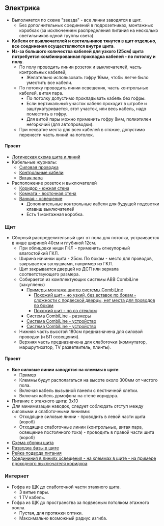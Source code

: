 ## Электрика
* Выполняется по схеме "звезда" - все линии заводятся в щит. 
  * Без дополнительных соединений в подрозетниках, монтажных коробках (за исключением распределения питания на несколько светильников одной группы света)
* **Кабели от выключателей и светильников тянутся в щит отдельно, все соединения осуществляются внутри щита**. 
* **Из-за большого количества кабелей для узкого (25см) щита потребуется комбинированная прокладка кабелей - по потолку и полу**. 
  * По полу проводить линии розеток и выключателей, часть контрольных кабелей,
    * Желательно использовать гофру 16мм, чтобы легче было уместить все кабели. 
  * По потолку проводить линии освещения, часть контрольных кабелей, витая пара.
    * По потолку допустимо прокладывать кабель без гофры.
    * Если вертикальный участок кабеля проходит в штробе и заштукатуривается, этот участок, или весь кабель, надо поместить в гофру.
    * Для витой пары можно применить гофру 8мм, полиэтилен негорючий (для автопроводки).
  * При нехватке места для всех кабелей в стяжке, допустимо перенести часть линий на потолок. 

#### Проект
* [Логическая схема щита и линий](tree.svg)
* Кабельные журналы:
  * [Силовая проводка](cable_lists/power.md)
  * [Контрольные кабели](cable_lists/control.md)
  * [Витая пара](cable_lists/utp.md)
* Расположение розеток и выключателей
  * [Коридор - южная стена](2d_plans/e__corridor__s__outlets.png)
  * [Комната - восточная стена](2d_plans/e__room__e__outlets.png)
  * [Ванная - освещение](distribution_box/wiring_90_bathroom_lights.svg)
    * Дополнительные контрольные кабели для будущей подсветки клавиш выключателей   
    * Есть 1 монтажная коробка.   


### Щит
* Сборный распределительный щит от пола для потолка, устраивается в нише шириной 40см и глубиной 12см.
  * При облицовки ниши ГКЛ - применять огнеупорный влагостойкий ГКЛ. 
  * Ширина начинки щита - 25см. По бокам - место для проводов, закрывается заглушками, например из ГКЛ. 
  * Щит закрывается дверцей из ДСП или зеркала соответствующего размера.
  * Собирается из комплектующих системы ABB CombiLine (закуплены)
    * [Примеры монтажа щитов системы CombiLine](https://cs-cs.net/shhity-na-baze-edfwr-panelej-primery-montazha)
      * [Похожий щит - но узкий, без вставок по бокам - сложности с подвеской дверцы, нет места для проводов по бокам](https://cs-cs.net/wp-uplocmi/2016/03/Untitled-1-scaled.jpg) 
      * [Похожий щит - но со стеклом](https://cs-cs.net/wp-uploads/2016/03/EDFPan2.jpg) 
    * [Система CombiLine - размеры](https://cs-cs.net/edf-paneli-razmery)
    * [Система CombiLine - устройство](https://cs-cs.net/shhity-dlya-elektriki-edf)
    * [Система CombiLine - устройство](https://cs-cs.net/shhity-edf-wr)
  * Нижняя часть высотой 180см предназначена для силовой проводки (и БП освещения).
  * Верхняя часть предназначена для слаботочки (коммутатор, маршрутизатор, TV разветвитель, плинты).

#### Проект
* **Все силовые линии заводятся на клеммы в щите**.
    * [Пример](https://cs-cs.net/wp-uploads/2016/03/ShEDF15-HomeKlem.jpg)
    * Клеммы будут располагаться на высоте около 300мм от чистого пола. 
  * Включая кабель вызывной панели с лестничной клетки.  
  * Включая кабель домофона на стене коридора.
* Питание с этажного щита: 3x10
* Для минимизации наводок, следует соблюдать отступ между силовыми и слаботочными линиями:
  * Отходящие силовые линии - проводить в левой части щита (короб)  
  * Отходящие слаботочные линии (контрольные, витая пара, освещение постоянного тока) - проводить в правой части щита (короб)
* [Схема сборки щита](distribution_box/distribution_box_layout.svg)
* [Разводка фазы в щите](distribution_box/wiring_05_L.svg)
* [Рейка подвода питания](distribution_box/wiring_10_power_ingress.svg)
* [Соедининия в линиях освещения - на клеммах в щите - на примере проходного выключателя коридора](distribution_box/wiring_80_3_way_switch.svg)


### Интернет
* Гофра из ЩК до слаботочной части этажного щита.
  * 3 витые пары.
  * 1 TV кабель.
* Гофра из ЩК до пространства за подвесным потолком этажного холла.
  * Пустая, для протяжки оптики.
  * Максимально возможный радиус изгиба.
   